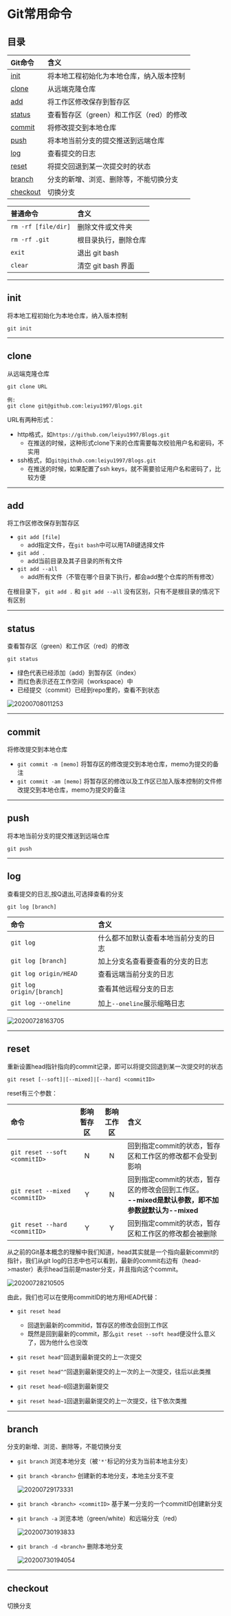 # Git常用命令

## 目录

|Git命令|含义|
|:--|:--|
|[init](#init)|将本地工程初始化为本地仓库，纳入版本控制|
|[clone](#clone)|从远端克隆仓库|
|[add](#add)|将工作区修改保存到暂存区|
|[status](#status)|查看暂存区（green）和工作区（red）的修改|
|[commit](#commit)|将修改提交到本地仓库|
|[push](#push)|将本地当前分支的提交推送到远端仓库|
|[log](#log)|查看提交的日志|
|[reset](#reset)|将提交回退到某一次提交时的状态|
|[branch](#branch)|分支的新增、浏览、删除等，不能切换分支|
|[checkout](#checkout)|切换分支|


|普通命令|含义|
|:--|:--|
|`rm -rf [file/dir]`|删除文件或文件夹|
|`rm -rf .git`|根目录执行，删除仓库|
|`exit`|退出 git bash|
|`clear`|清空 git bash 界面|

---
## init

将本地工程初始化为本地仓库，纳入版本控制

```
git init
```

---
## clone

从远端克隆仓库

```
git clone URL

例:
git clone git@github.com:leiyu1997/Blogs.git
```
URL有两种形式：
- http格式，如`https://github.com/leiyu1997/Blogs.git`
  - 在推送的时候，这种形式clone下来的仓库需要每次校验用户名和密码，不实用
- ssh格式，如`git@github.com:leiyu1997/Blogs.git`
  - 在推送的时候，如果配置了ssh keys，就不需要验证用户名和密码了，比较方便

---
## add

将工作区修改保存到暂存区

- `git add [file]`
  - add指定文件，在`git bash`中可以用TAB键选择文件
- `git add .`
  - add当前目录及其子目录的所有文件
- `git add --all`
  - add所有文件（不管在哪个目录下执行，都会add整个仓库的所有修改）

在根目录下， `git add .` 和 `git add --all` 没有区别，只有不是根目录的情况下有区别

---
## status

查看暂存区（green）和工作区（red）的修改

```
git status
```
- 绿色代表已经添加（add）到暂存区（index）
- 而红色表示还在工作空间（workspace）中
- 已经提交（commit）已经到repo里的，查看不到状态

![20200708011253](https://cdn.jsdelivr.net/gh/leiyu1997/PicBed@master/blogs/pictures/20200708011253.png)

---
## commit

将修改提交到本地仓库

- `git commit -m [memo]` 将暂存区的修改提交到本地仓库，memo为提交的备注
- `git commit -am [memo]` 将暂存区的修改以及工作区已加入版本控制的文件修改提交到本地仓库，memo为提交的备注

---
## push

将本地当前分支的提交推送到远端仓库

```
git push
```

---
## log

查看提交的日志,按Q退出,可选择查看的分支

```
git log [branch]
```
|命令|含义|
|:--|:--|
|`git log`|什么都不加默认查看本地当前分支的日志|
|`git log [branch]`|加上分支名查看要查看的分支的日志|
|`git log origin/HEAD`|查看远端当前分支的日志|
|`git log origin/[branch]`|查看其他远程分支的日志|
|`git log --oneline`|加上`--oneline`展示缩略日志|

![20200728163705](https://cdn.jsdelivr.net/gh/leiyu1997/PicBed@master/blogs/pictures/20200728163705.png)

---
## reset

重新设置head指针指向的commit记录，即可以将提交回退到某一次提交时的状态

```
git reset [--soft]|[--mixed]|[--hard] <commitID>
```

reset有三个参数：

|命令|影响暂存区|影响工作区|含义|
|:--|:-:|:-:|:--|
|`git reset --soft <commitID>`|N|N|回到指定commit的状态，暂存区和工作区的修改都不会受到影响|
|`git reset --mixed <commitID>`|Y|N|回到指定commit的状态，暂存区的修改会回到工作区。<br/>**--mixed是默认参数，即不加参数就默认为--mixed**|
|`git reset --hard <commitID>`|Y|Y|回到指定commit的状态，暂存区和工作区的修改都会被删除|

从之前的Git基本概念的理解中我们知道，head其实就是一个指向最新commit的指针，我们从git log的日志中也可以看到，最新的commit右边有（head->master）表示head当前是master分支，并且指向这个commit。

![20200728210505](https://cdn.jsdelivr.net/gh/leiyu1997/PicBed@master/blogs/pictures/20200728210505.png)

由此，我们也可以在使用commitID的地方用HEAD代替：
- `git reset head` 
  - 回退到最新的commitid，暂存区的修改会回到工作区
  - 既然是回到最新的commit，那么`git reset --soft head`便没什么意义了，因为他什么也没改

- `git reset head^`回退到最新提交的上一次提交
- `git reset head^^`回退到最新提交的上一次的上一次提交，往后以此类推

- `git reset head~0`回退到最新提交
- `git reset head~1`回退到最新提交的上一次提交，往下依次类推

---
## branch

分支的新增、浏览、删除等，不能切换分支

- `git branch` 浏览本地分支（被`'*'`标记的分支为当前本地主分支）
- `git branch <branch>` 创建新的本地分支，本地主分支不变

  ![20200729173331](https://cdn.jsdelivr.net/gh/leiyu1997/PicBed@master/blogs/pictures/20200729173331.png)

- `git branch <branch> <commitID>` 基于某一分支的一个commitID创建新分支

- `git branch -a` 浏览本地（green/white）和远端分支（red） 

  ![20200730193833](https://cdn.jsdelivr.net/gh/leiyu1997/PicBed@master/blogs/pictures/20200730193833.png)

- `git branch -d <branch>` 删除本地分支

  ![20200730194054](https://cdn.jsdelivr.net/gh/leiyu1997/PicBed@master/blogs/pictures/20200730194054.png)

---
## checkout

切换分支